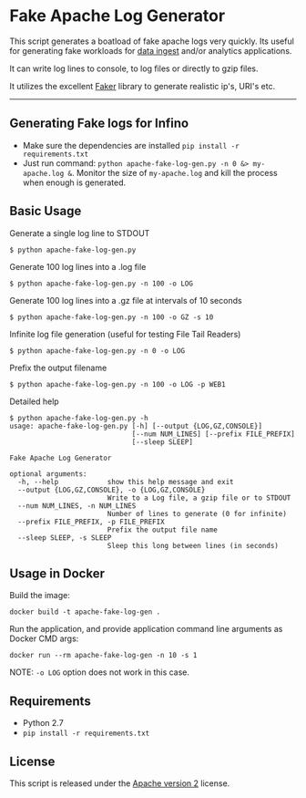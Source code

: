 # Fake Apache Log Generator

This script generates a boatload of fake apache logs very quickly. Its useful for generating fake workloads for [data ingest](http://github.com/streamsets/datacollector) and/or analytics applications.

It can write log lines to console, to log files or directly to gzip files.

It utilizes the excellent [Faker](https://github.com/joke2k/faker/) library to generate realistic ip's, URI's etc.

***

## Generating Fake logs for Infino

* Make sure the dependencies are installed `pip install -r requirements.txt`
* Just run command: `python apache-fake-log-gen.py -n 0 &> my-apache.log &`. Monitor the size of `my-apache.log` and kill the process when enough is generated.


## Basic Usage

Generate a single log line to STDOUT
```
$ python apache-fake-log-gen.py
```

Generate 100 log lines into a .log file
```
$ python apache-fake-log-gen.py -n 100 -o LOG
```

Generate 100 log lines into a .gz file at intervals of 10 seconds
```
$ python apache-fake-log-gen.py -n 100 -o GZ -s 10
```

Infinite log file generation (useful for testing File Tail Readers)
```
$ python apache-fake-log-gen.py -n 0 -o LOG
```

Prefix the output filename
```
$ python apache-fake-log-gen.py -n 100 -o LOG -p WEB1
```


Detailed help
```
$ python apache-fake-log-gen.py -h
usage: apache-fake-log-gen.py [-h] [--output {LOG,GZ,CONSOLE}]
                              [--num NUM_LINES] [--prefix FILE_PREFIX]
                              [--sleep SLEEP]

Fake Apache Log Generator

optional arguments:
  -h, --help            show this help message and exit
  --output {LOG,GZ,CONSOLE}, -o {LOG,GZ,CONSOLE}
                        Write to a Log file, a gzip file or to STDOUT
  --num NUM_LINES, -n NUM_LINES
                        Number of lines to generate (0 for infinite)
  --prefix FILE_PREFIX, -p FILE_PREFIX
                        Prefix the output file name
  --sleep SLEEP, -s SLEEP
                        Sleep this long between lines (in seconds)
```

## Usage in Docker

Build the image:
```
docker build -t apache-fake-log-gen .
```

Run the application, and provide application command line arguments as Docker CMD args:
```
docker run --rm apache-fake-log-gen -n 10 -s 1
```
NOTE: `-o LOG` option does not work in this case.

## Requirements
* Python 2.7
* ```pip install -r requirements.txt```

## License
This script is released under the [Apache version 2](LICENSE) license.
